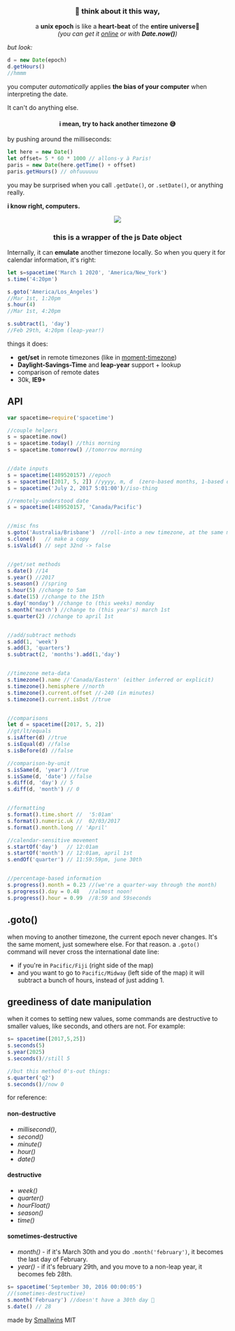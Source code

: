 <div align="center">
  <h3>
   🌠 think about it this way,
  </h3>
  a <b>unix epoch</b> is like a <b>heart-beat</b> of the <b>entire universe</b>💫
  <div>
    <i>(you can get it <a href="http://www.convert-unix-time.com">online</a> or with <b>Date.now()</b>)</i>
  </div>
</div>

<i>but look:</i>
```js
d = new Date(epoch)
d.getHours()
//hmmm
```
you computer <i>automatically</i> applies <b>the bias of your computer</b> when interpreting the date.

<div align="left">
  It can't do anything else.
</div>

<div align="center">
  <h4>i mean, try to hack another timezone 😅</h4>
</div>
by pushing around the milliseconds:

```js
let here = new Date()
let offset= 5 * 60 * 1000 // allons-y à Paris!
paris = new Date(here.getTime() + offset)
paris.getHours() // ohfuuuuuu
```
you may be surprised when you call `.getDate()`, or `.setDate()`, or anything really.

<b>i know right, computers.</b>
<div align="center">
  <img src="https://cloud.githubusercontent.com/assets/399657/23921748/277df1d8-08d6-11e7-8b64-d92be8750b4c.png"/>
</div>

<div align="center">
  <h3>this is a wrapper of the js Date object</h3>
</div>

Internally, it can **emulate** another timezone locally. So when you query it for calendar information, it's right:

```js
let s=spacetime('March 1 2020', 'America/New_York')
s.time('4:20pm')

s.goto('America/Los_Angeles')
//Mar 1st, 1:20pm
s.hour(4)
//Mar 1st, 4:20pm

s.subtract(1, 'day')
//Feb 29th, 4:20pm (leap-year!)
```

things it does:

* **get/set** in remote timezones (like in [moment-timezone](http://momentjs.com))
* **Daylight-Savings-Time** and **leap-year** support + lookup
* comparison of remote dates
* 30k, <b>IE9+</b>

## API
```js
var spacetime=require('spacetime')

//couple helpers
s = spacetime.now()
s = spacetime.today() //this morning
s = spacetime.tomorrow() //tomorrow morning


//date inputs
s = spacetime(1489520157) //epoch
s = spacetime([2017, 5, 2]) //yyyy, m, d  (zero-based months, 1-based days)
s = spacetime('July 2, 2017 5:01:00')//iso-thing

//remotely-understood date
s = spacetime(1489520157, 'Canada/Pacific')


//misc fns
s.goto('Australia/Brisbane')  //roll-into a new timezone, at the same moment
s.clone()   // make a copy
s.isValid() // sept 32nd -> false


//get/set methods
s.date() //14
s.year() //2017
s.season() //spring
s.hour(5) //change to 5am
s.date(15) //change to the 15th
s.day('monday') //change to (this weeks) monday
s.month('march') //change to (this year's) march 1st
s.quarter(2) //change to april 1st


//add/subtract methods
s.add(1, 'week')
s.add(3, 'quarters')
s.subtract(2, 'months').add(1,'day')


//timezone meta-data
s.timezone().name //'Canada/Eastern' (either inferred or explicit)
s.timezone().hemisphere //north
s.timezone().current.offset //-240 (in minutes)
s.timezone().current.isDst //true


//comparisons
let d = spacetime([2017, 5, 2])
//gt/lt/equals
s.isAfter(d) //true
s.isEqual(d) //false
s.isBefore(d) //false

//comparison-by-unit
s.isSame(d, 'year') //true
s.isSame(d, 'date') //false
s.diff(d, 'day') // 5
s.diff(d, 'month') // 0


//formatting
s.format().time.short //  '5:01am'
s.format().numeric.uk //  02/03/2017
s.format().month.long // 'April'

//calendar-sensitive movement
s.startOf('day')   // 12:01am
s.startOf('month') // 12:01am, april 1st
s.endOf('quarter') // 11:59:59pm, june 30th


//percentage-based information
s.progress().month = 0.23 //(we're a quarter-way through the month)
s.progress().day = 0.48   //almost noon!
s.progress().hour = 0.99  //8:59 and 59seconds
```

## .goto()
when moving to another timezone, the current epoch never changes. It's the same moment, just somewhere else.
For that reason. a `.goto()` command will never cross the international date line:
* if you're in `Pacific/Fiji` (right side of the map)
* and you want to go to `Pacific/Midway` (left side of the map)
it will subtract a bunch of hours, instead of just adding 1.

## greediness of date manipulation
when it comes to setting new values, some commands are destructive to smaller values, like seconds, and others are not. For example:
```js
s= spacetime([2017,5,25])
s.seconds(5)
s.year(2025)
s.seconds()//still 5

//but this method 0's-out things:
s.quarter('q2')
s.seconds()//now 0
```

for reference:
#### non-destructive
* *millisecond()*,
* *second()*
* *minute()*
* *hour()*
* *date()*
#### destructive
* *week()*
* *quarter()*
* *hourFloat()*
* *season()*
* *time()*
#### sometimes-destructive
* *month()* - if it's March 30th and you do `.month('february')`, it becomes the last day of February.
* *year()* - if it's february 29th, and you move to a non-leap year, it becomes feb 28th.
```js
s= spacetime('September 30, 2016 00:00:05')
//(sometimes-destructive)
s.month('February') //doesn't have a 30th day 😬
s.date() // 28
```

made by [Smallwins](https://smallwins.today/)
MIT
